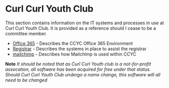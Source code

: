 # Curl Curl Youth Club
This section contains information on the IT systems and processes in use at Curl Curl Youth Club. It is provided as a reference should I cease to be a committee member.

* [Office 365](office365.md) - Describes the CCYC Office 365 Environment
* [Registrar](registrar.md) - Describes the systems in place to assist the registrar
* [mailchimp](mailchimp.md) - Describes how Mailchimp is used within CCYC

**Note** *It should be noted that as Curl Curl Youth club is a not-for-profit assocation, all software has been acquired for free under that status. Should Curl Curl Youth Club undergo a name change, this software will all need to be changed*